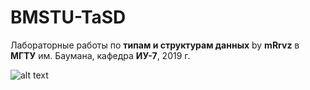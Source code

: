 # BMSTU-TaSD
Лабораторные работы по __типам и структурам данных__ by __mRrvz__  в __МГТУ__ им. Баумана, кафедра __ИУ-7__, 2019 г.

![alt text](https://sun9-58.userapi.com/c855028/v855028601/fca09/WhJjMm4q7Mo.jpg)
